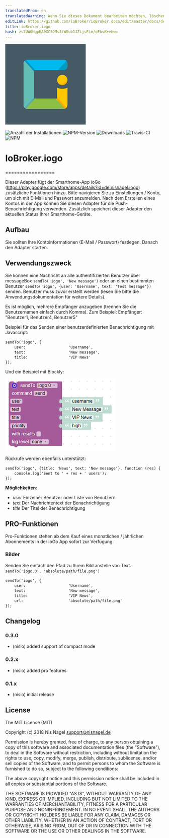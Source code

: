 ```yaml
---
translatedFrom: en
translatedWarning: Wenn Sie dieses Dokument bearbeiten möchten, löschen Sie bitte das Feld "translationsFrom". Andernfalls wird dieses Dokument automatisch erneut übersetzt
editLink: https://github.com/ioBroker/ioBroker.docs/edit/master/docs/de/adapterref/iobroker.iogo/README.md
title: ioBroker.iogo
hash: zs7UW0HgpBA0XC5DMs3tWSub1JZijsFLm/oEkvK+vhw=
---
```

![Logo](../../../en/adapterref/iobroker.iogo/admin/iogo.png)

![Anzahl der Installationen](http://iobroker.live/badges/iogo-stable.svg)
![NPM-Version](http://img.shields.io/npm/v/iobroker.iogo.svg)
![Downloads](https://img.shields.io/npm/dm/iobroker.iogo.svg)
![Travis-CI](http://img.shields.io/travis/nisiode/ioBroker.iogo/master.svg)
![NPM](https://nodei.co/npm/iobroker.iogo.png?downloads=true)

# IoBroker.iogo
=================

Dieser Adapter fügt der Smarthome-App ioGo (https://play.google.com/store/apps/details?id=de.nisnagel.iogo) zusätzliche Funktionen hinzu.
Bitte navigieren Sie zu Einstellungen / Konto, um sich mit E-Mail und Passwort anzumelden.
Nach dem Erstellen eines Kontos in der App können Sie diesen Adapter für die Push-Benachrichtigung verwenden.
Zusätzlich speichert dieser Adapter den aktuellen Status Ihrer Smarthome-Geräte.

## Aufbau
Sie sollten Ihre Kontoinformationen (E-Mail / Passwort) festlegen. Danach den Adapter starten.

## Verwendungszweck
Sie können eine Nachricht an alle authentifizierten Benutzer über messageBox ```sendTo('iogo', 'New message')``` oder an einen bestimmten Benutzer ```sendTo('iogo', {user: 'Username', text: 'Test message'})``` senden.
Benutzer muss zuvor erstellt werden (lesen Sie bitte die Anwendungsdokumentation für weitere Details).

Es ist möglich, mehrere Empfänger anzugeben (trennen Sie die Benutzernamen einfach durch Komma). Zum Beispiel: Empfänger: "Benutzer1, Benutzer4, Benutzer5"

Beispiel für das Senden einer benutzerdefinierten Benachrichtigung mit Javascript:

```
sendTo('iogo', {
    user:                   'Username',
    text:                   'New message',
    title:                  'VIP News'
});
```

Und ein Beispiel mit Blockly:

![blockig](../../../en/adapterref/iobroker.iogo/img/blockly.png)

Rückrufe werden ebenfalls unterstützt:

```
sendTo('iogo', {title: 'News', text: 'New message'}, function (res) {
    console.log('Sent to ' + res + ' users');
});
```

**Möglichkeiten**:

- *user* Einzelner Benutzer oder Liste von Benutzern
- *text* Der Nachrichtentext der Benachrichtigung
- *title* Der Titel der Benachrichtigung

## PRO-Funktionen
Pro-Funktionen stehen ab dem Kauf eines monatlichen / jährlichen Abonnements in der ioGo App sofort zur Verfügung.

### Bilder ###
Senden Sie einfach den Pfad zu Ihrem Bild anstelle von Text. ```sendTo('iogo.0', 'absolute/path/file.png')```

```
sendTo('iogo', {
    user:                   'Username',
    text:                   'New message',
    title:                  'VIP News',
    url:                    'absolute/path/file.png'
});
```

## Changelog
### 0.3.0
* (nisio) added support of compact mode

### 0.2.x
* (nisio) added pro features

### 0.1.x
* (nisio) initial release

## License
The MIT License (MIT)

Copyright (c) 2018 Nis Nagel <support@nisnagel.de>

Permission is hereby granted, free of charge, to any person obtaining a copy
of this software and associated documentation files (the "Software"), to deal
in the Software without restriction, including without limitation the rights
to use, copy, modify, merge, publish, distribute, sublicense, and/or sell
copies of the Software, and to permit persons to whom the Software is
furnished to do so, subject to the following conditions:

The above copyright notice and this permission notice shall be included in
all copies or substantial portions of the Software.

THE SOFTWARE IS PROVIDED "AS IS", WITHOUT WARRANTY OF ANY KIND, EXPRESS OR
IMPLIED, INCLUDING BUT NOT LIMITED TO THE WARRANTIES OF MERCHANTABILITY,
FITNESS FOR A PARTICULAR PURPOSE AND NONINFRINGEMENT. IN NO EVENT SHALL THE
AUTHORS OR COPYRIGHT HOLDERS BE LIABLE FOR ANY CLAIM, DAMAGES OR OTHER
LIABILITY, WHETHER IN AN ACTION OF CONTRACT, TORT OR OTHERWISE, ARISING FROM,
OUT OF OR IN CONNECTION WITH THE SOFTWARE OR THE USE OR OTHER DEALINGS IN
THE SOFTWARE.